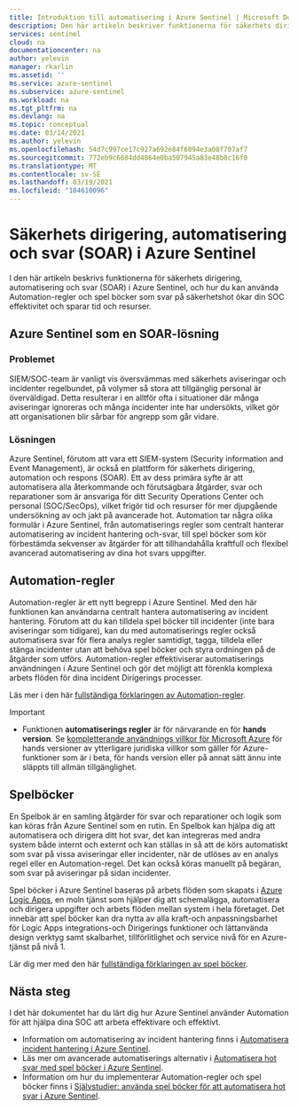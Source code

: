 ```yaml
---
title: Introduktion till automatisering i Azure Sentinel | Microsoft Docs
description: Den här artikeln beskriver funktionerna för säkerhets dirigering, automatisering och svar (SOAR) i Azure Sentinel och beskriver dess SOAR-komponenter – Automation-regler och spel böcker.
services: sentinel
cloud: na
documentationcenter: na
author: yelevin
manager: rkarlin
ms.assetid: ''
ms.service: azure-sentinel
ms.subservice: azure-sentinel
ms.workload: na
ms.tgt_pltfrm: na
ms.devlang: na
ms.topic: conceptual
ms.date: 03/14/2021
ms.author: yelevin
ms.openlocfilehash: 54d7c997ce17c927a692e84f6094e3a08f707af7
ms.sourcegitcommit: 772eb9c6684dd4864e0ba507945a83e48b8c16f0
ms.translationtype: MT
ms.contentlocale: sv-SE
ms.lasthandoff: 03/19/2021
ms.locfileid: "104610096"
---
```

# <a name="security-orchestration-automation-and-response-soar-in-azure-sentinel"></a>Säkerhets dirigering, automatisering och svar (SOAR) i Azure Sentinel

I den här artikeln beskrivs funktionerna för säkerhets dirigering, automatisering och svar (SOAR) i Azure Sentinel, och hur du kan använda Automation-regler och spel böcker som svar på säkerhetshot ökar din SOC effektivitet och sparar tid och resurser.

## <a name="azure-sentinel-as-a-soar-solution"></a>Azure Sentinel som en SOAR-lösning

### <a name="the-problem"></a>Problemet

SIEM/SOC-team är vanligt vis översvämmas med säkerhets aviseringar och incidenter regelbundet, på volymer så stora att tillgänglig personal är överväldigad. Detta resulterar i en alltför ofta i situationer där många aviseringar ignoreras och många incidenter inte har undersökts, vilket gör att organisationen blir sårbar för angrepp som går vidare.

### <a name="the-solution"></a>Lösningen

Azure Sentinel, förutom att vara ett SIEM-system (Security information and Event Management), är också en plattform för säkerhets dirigering, automation och respons (SOAR). Ett av dess primära syfte är att automatisera alla återkommande och förutsägbara åtgärder, svar och reparationer som är ansvariga för ditt Security Operations Center och personal (SOC/SecOps), vilket frigör tid och resurser för mer djupgående undersökning av och jakt på avancerade hot. Automation tar några olika formulär i Azure Sentinel, från automatiserings regler som centralt hanterar automatisering av incident hantering och-svar, till spel böcker som kör förbestämda sekvenser av åtgärder för att tillhandahålla kraftfull och flexibel avancerad automatisering av dina hot svars uppgifter.

## <a name="automation-rules"></a>Automation-regler

Automation-regler är ett nytt begrepp i Azure Sentinel. Med den här funktionen kan användarna centralt hantera automatisering av incident hantering. Förutom att du kan tilldela spel böcker till incidenter (inte bara aviseringar som tidigare), kan du med automatiserings regler också automatisera svar för flera analys regler samtidigt, tagga, tilldela eller stänga incidenter utan att behöva spel böcker och styra ordningen på de åtgärder som utförs. Automation-regler effektiviserar automatiserings användningen i Azure Sentinel och gör det möjligt att förenkla komplexa arbets flöden för dina incident Dirigerings processer.

Läs mer i den här [fullständiga förklaringen av Automation-regler](automate-incident-handling-with-automation-rules.md).

> [!IMPORTANT]
>
> - Funktionen **automatiserings regler** är för närvarande en för **hands version**. Se [kompletterande användnings villkor för Microsoft Azure](https://azure.microsoft.com/support/legal/preview-supplemental-terms/) för hands versioner av ytterligare juridiska villkor som gäller för Azure-funktioner som är i beta, för hands version eller på annat sätt ännu inte släppts till allmän tillgänglighet.

## <a name="playbooks"></a>Spelböcker

En Spelbok är en samling åtgärder för svar och reparationer och logik som kan köras från Azure Sentinel som en rutin. En Spelbok kan hjälpa dig att automatisera och dirigera ditt hot svar, det kan integreras med andra system både internt och externt och kan ställas in så att de körs automatiskt som svar på vissa aviseringar eller incidenter, när de utlöses av en analys regel eller en Automation-regel. Det kan också köras manuellt på begäran, som svar på aviseringar på sidan incidenter.

Spel böcker i Azure Sentinel baseras på arbets flöden som skapats i [Azure Logic Apps](../logic-apps/logic-apps-overview.md), en moln tjänst som hjälper dig att schemalägga, automatisera och dirigera uppgifter och arbets flöden mellan system i hela företaget. Det innebär att spel böcker kan dra nytta av alla kraft-och anpassningsbarhet för Logic Apps integrations-och Dirigerings funktioner och lättanvända design verktyg samt skalbarhet, tillförlitlighet och service nivå för en Azure-tjänst på nivå 1.

Lär dig mer med den här [fullständiga förklaringen av spel böcker](automate-responses-with-playbooks.md).

## <a name="next-steps"></a>Nästa steg

I det här dokumentet har du lärt dig hur Azure Sentinel använder Automation för att hjälpa dina SOC att arbeta effektivare och effektivt.

- Information om automatisering av incident hantering finns i [Automatisera incident hantering i Azure Sentinel](automate-incident-handling-with-automation-rules.md).
- Läs mer om avancerade automatiserings alternativ i [Automatisera hot svar med spel böcker i Azure Sentinel](automate-responses-with-playbooks.md).
- Information om hur du implementerar Automation-regler och spel böcker finns i [Självstudier: använda spel böcker för att automatisera hot svar i Azure Sentinel](tutorial-respond-threats-playbook.md).
